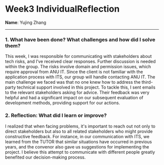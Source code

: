 # Week3 IndividualReflection 
**Name**:  Yujing Zhang


---

### 1. What have been done? What challenges and how did I solve them?
This week, I was responsible for communicating with stakeholders about tech risks, and I’ve received clear responses. Further discussion is needed within the group. The risks involve domain and permission issues, which require approval from ANU IT. Since the client is not familiar with the application process with ITS, our group will handle contacting ANU IT. The main challenge we faced was that no one knew how to address the third-party technical support involved in this project. To tackle this, I sent emails to the relevant stakeholders asking for advice. Their feedback was very helpful and had a significant impact on our subsequent evaluation of development methods, providing support for our actions.

### 2. Reflection: What did I learn or improve?
I realized that when facing problems, it's important to reach out not only to direct stakeholders but also to all related stakeholders who might provide constructive feedback. For instance, in our communication with ITS, we learned from the TUTOR that similar situations have occurred in previous years, and the convenor also gave us suggestions for implementing the project. I believe this attempt to communicate with different people greatly benefited our decision-making process.